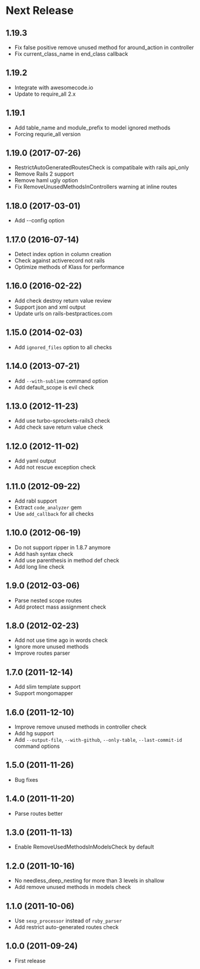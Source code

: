# Next Release

## 1.19.3

* Fix false positive remove unused method for around_action in
  controller
* Fix current_class_name in end_class callback

## 1.19.2

* Integrate with awesomecode.io
* Update to require_all 2.x

## 1.19.1

* Add table_name and module_prefix to model ignored methods
* Forcing requrie_all version

## 1.19.0 (2017-07-26)

* RestrictAutoGeneratedRoutesCheck is compatibale with rails api_only
* Remove Rails 2 support
* Remove haml ugly option
* Fix RemoveUnusedMethodsInControllers warning at inline routes

## 1.18.0 (2017-03-01)

* Add --config option

## 1.17.0 (2016-07-14)

* Detect index option in column creation
* Check against activerecord not rails
* Optimize methods of Klass for performance

## 1.16.0 (2016-02-22)

* Add check destroy return value review
* Support json and xml output
* Update urls on rails-bestpractices.com

## 1.15.0 (2014-02-03)

* Add `ignored_files` option to all checks

## 1.14.0 (2013-07-21)

* Add `--with-sublime` command option
* Add default_scope is evil check

## 1.13.0 (2012-11-23)

* Add use turbo-sprockets-rails3 check
* Add check save return value check

## 1.12.0 (2012-11-02)

* Add yaml output
* Add not rescue exception check

## 1.11.0 (2012-09-22)

* Add rabl support
* Extract `code_analyzer` gem
* Use `add_callback` for all checks

## 1.10.0 (2012-06-19)

* Do not support ripper in 1.8.7 anymore
* Add hash syntax check
* Add use parenthesis in method def check
* Add long line check

## 1.9.0 (2012-03-06)

* Parse nested scope routes
* Add protect mass assignment check

## 1.8.0 (2012-02-23)

* Add not use time ago in words check
* Ignore more unused methods
* Improve routes parser

## 1.7.0 (2011-12-14)

* Add slim template support
* Support mongomapper

## 1.6.0 (2011-12-10)

* Improve remove unused methods in controller check
* Add hg support
* Add `--output-file`, `--with-github`, `--only-table`,
  `--last-commit-id` command options

## 1.5.0 (2011-11-26)

* Bug fixes

## 1.4.0 (2011-11-20)

* Parse routes better

## 1.3.0 (2011-11-13)

* Enable RemoveUsedMethodsInModelsCheck by default

## 1.2.0 (2011-10-16)

* No needless_deep_nesting for more than 3 levels in shallow
* Add remove unused methods in models check

## 1.1.0 (2011-10-06)

* Use `sexp_processor` instead of `ruby_parser`
* Add restrict auto-generated routes check

## 1.0.0 (2011-09-24)

* First release
